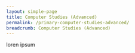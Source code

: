 ```yaml
---
layout: simple-page
title: Computer Studies (Advanced)
permalink: /primary-computer-studies-advanced/
breadcrumb: Computer Studies (Advanced)
---
```


loren ipsum
